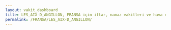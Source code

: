 ```yaml
---
layout: vakit_dashboard
title: LES_AIX-D_ANGILLON, FRANSA için iftar, namaz vakitleri ve hava durumu - ilçe/eyalet seç
permalink: /FRANSA/LES_AIX-D_ANGILLON/
---
```


<script type="text/javascript">
  var GLOBAL_COUNTRY = 'FRANSA';
  var GLOBAL_CITY = 'LES_AIX-D_ANGILLON';
  var GLOBAL_STATE = '';
  var lat = 72;
  var lon = 21;
</script>
